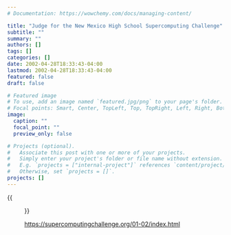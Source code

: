 ```yaml
---
# Documentation: https://wowchemy.com/docs/managing-content/

title: "Judge for the New Mexico High School Supercomputing Challenge"
subtitle: ""
summary: ""
authors: []
tags: []
categories: []
date: 2002-04-28T18:33:43-04:00
lastmod: 2002-04-28T18:33:43-04:00
featured: false
draft: false

# Featured image
# To use, add an image named `featured.jpg/png` to your page's folder.
# Focal points: Smart, Center, TopLeft, Top, TopRight, Left, Right, BottomLeft, Bottom, BottomRight.
image:
  caption: ""
  focal_point: ""
  preview_only: false

# Projects (optional).
#   Associate this post with one or more of your projects.
#   Simply enter your project's folder or file name without extension.
#   E.g. `projects = ["internal-project"]` references `content/project/deep-learning/index.md`.
#   Otherwise, set `projects = []`.
projects: []
---
```


{{<figure src="NMHighSchool.jpg">}}

https://supercomputingchallenge.org/01-02/index.html

